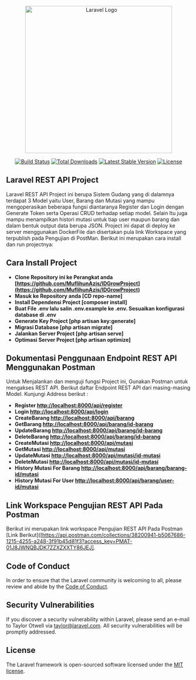 <p align="center"><a href="https://laravel.com" target="_blank"><img src="https://raw.githubusercontent.com/laravel/art/master/logo-lockup/5%20SVG/2%20CMYK/1%20Full%20Color/laravel-logolockup-cmyk-red.svg" width="400" alt="Laravel Logo"></a></p>

<p align="center">
<a href="https://github.com/laravel/framework/actions"><img src="https://github.com/laravel/framework/workflows/tests/badge.svg" alt="Build Status"></a>
<a href="https://packagist.org/packages/laravel/framework"><img src="https://img.shields.io/packagist/dt/laravel/framework" alt="Total Downloads"></a>
<a href="https://packagist.org/packages/laravel/framework"><img src="https://img.shields.io/packagist/v/laravel/framework" alt="Latest Stable Version"></a>
<a href="https://packagist.org/packages/laravel/framework"><img src="https://img.shields.io/packagist/l/laravel/framework" alt="License"></a>
</p>

## Laravel REST API Project

Laravel REST API Project ini berupa Sistem Gudang yang di dalamnya terdapat 3 Model yaitu User, Barang dan Mutasi yang mampu mengoperasikan beberapa fungsi diantaranya Register dan Login dengan Generate Token serta Operasi CRUD terhadap setiap model. Selain Itu juga mampu menampilkan histori mutasi untuk tiap user maupun barang dan dalam bentuk output data berupa JSON. Project ini dapat di deploy ke server menggunakan DockerFile dan disertakan pula link Workspace yang terpublish pada Pengujian di PostMan. Berikut ini merupakan cara install dan run projectnya:


## Cara Install Project

- **Clone Repository ini ke Perangkat anda [https://github.com/MuflihunAzis/IDGrowProject](https://github.com/MuflihunAzis/IDGrowProject)**
- **Masuk ke Repository anda [CD repo-name]**
- **Install Dependensi Project [composer install]**
- **Buat File .env lalu salin .env.example ke .env. Sesuaikan konfigurasi database di .env**
- **Generate Key Project [php artisan key:generate]**
- **Migrasi Database [php artisan migrate]**
- **Jalankan Server Project [php artisan serve]**
- **Optimasi Server Project [php artisan optimize]**


## Dokumentasi Penggunaan Endpoint REST API Menggunakan Postman

Untuk Menjalankan dan menguji fungsi Project ini, Gunakan Postman untuk mengakses REST API. Berikut daftar Endpoint REST API dari masing-masing Model. Kunjungi Address berikut :


- **Register [http://localhost:8000/api/register](http://localhost:8000/api/register)**
- **Login [http://localhost:8000/api/login](http://localhost:8000/api/login)**
- **CreateBarang [http://localhost:8000/api/barang](http://localhost:8000/api/barang)**
- **GetBarang [http://localhost:8000/api/barang/id-barang](http://localhost:8000/api/barang)**
- **UpdateBarang [http://localhost:8000/api/barang/id-barang](http://localhost:8000/api/barang/id-barang)**
- **DeleteBarang [http://localhost:8000/api/barang/id-barang](http://localhost:8000/api/barang/id-barang)**
- **CreateMutasi [http://localhost:8000/api/mutasi](http://localhost:8000/api/mutasi)**
- **GetMutasi [http://localhost:8000/api/mutasi](http://localhost:8000/api/mutasi)**
- **UpdateMutasi [http://localhost:8000/api/mutasi/id-mutasi](http://localhost:8000/api/mutasi/id-mutasi)**
- **DeleteMutasi [http://localhost:8000/api/mutasi/id-mutasi](http://localhost:8000/api/mutasi/id-mutasi)**
- **History Mutasi For Barang [http://localhost:8000/api/barang/barang-id/mutasi](http://localhost:8000/api/barang/barang-id/mutasi)**
- **History Mutasi For User [http://localhost:8000/api/barang/user-id/mutasi](http://localhost:8000/api/barang/user-id/mutasi)**

## Link Workspace Pengujian REST API Pada Postman

Berikut ini merupakan link workspace Pengujian REST API Pada Postman [Link Berikut]([https://api.postman.com/collections/38200941-b5067686-1215-4255-a248-3f91b45d81f3?access_key=PMAT-01J8JWNQBJDK7ZZXZXXTY86JEJ].

## Code of Conduct

In order to ensure that the Laravel community is welcoming to all, please review and abide by the [Code of Conduct](https://laravel.com/docs/contributions#code-of-conduct).

## Security Vulnerabilities

If you discover a security vulnerability within Laravel, please send an e-mail to Taylor Otwell via [taylor@laravel.com](mailto:taylor@laravel.com). All security vulnerabilities will be promptly addressed.

## License

The Laravel framework is open-sourced software licensed under the [MIT license](https://opensource.org/licenses/MIT).

